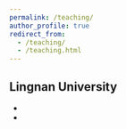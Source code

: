 ```yaml
---
permalink: /teaching/
author_profile: true
redirect_from: 
  - /teaching/
  - /teaching.html
---
```


Lingnan University
---
- 
- 

